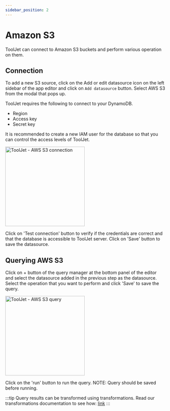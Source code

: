 ```yaml
---
sidebar_position: 2
---
```


# Amazon S3

ToolJet can connect to Amazon S3 buckets and perform various operation on them.

## Connection

To add a new S3 source, click on the Add or edit datasource icon on the left sidebar of the app editor and click on `Add datasource` button. Select AWS S3 from the modal that pops up.

ToolJet requires the following to connect to your DynamoDB.

- Region
- Access key
- Secret key

It is recommended to create a new IAM user for the database so that you can control the access levels of ToolJet.

<img src="/img/datasource-reference/aws-s3-connect.png" alt="ToolJet - AWS S3 connection" height="250"/>

Click on 'Test connection' button to verify if the credentials are correct and that the database is accessible to ToolJet server. Click on 'Save' button to save the datasource.

## Querying AWS S3

Click on + button of the query manager at the bottom panel of the editor and select the datasource added in the previous step as the datasource. Select the operation that you want to perform and click 'Save' to save the query.

<img src="/img/datasource-reference/aws-s3-query.png" alt="ToolJet - AWS S3 query" height="250"/>

Click on the 'run' button to run the query. NOTE: Query should be saved before running.

:::tip
Query results can be transformed using transformations. Read our transformations documentation to see how: [link](/docs/tutorial/transformations)
:::
